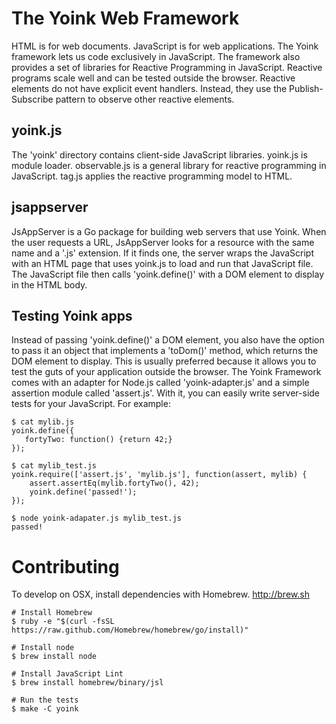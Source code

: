 The Yoink Web Framework
=======================

HTML is for web documents.  JavaScript is for web applications.  The Yoink framework
lets us code exclusively in JavaScript.  The framework also provides a set of
libraries for Reactive Programming in JavaScript.  Reactive programs scale well
and can be tested outside the browser.  Reactive elements do not have explicit 
event handlers.  Instead, they use the Publish-Subscribe pattern to observe other
reactive elements.


yoink.js
----

The 'yoink' directory contains client-side JavaScript libraries.  yoink.js is module
loader.  observable.js is a general library for reactive programming in JavaScript.
tag.js applies the reactive programming model to HTML.


jsappserver
----

JsAppServer is a Go package for building web servers that use Yoink.  When the
user requests a URL, JsAppServer looks for a resource with the same name and a
'.js' extension.  If it finds one, the server wraps the JavaScript with an HTML
page that uses yoink.js to load and run that JavaScript file.  The JavaScript
file then calls 'yoink.define()' with a DOM element to display in the HTML body.


Testing Yoink apps
-----

Instead of passing 'yoink.define()' a DOM element, you also have the option to
pass it an object that implements a 'toDom()' method, which returns the DOM
element to display.  This is usually preferred because it allows you to test
the guts of your application outside the browser.  The Yoink Framework comes
with an adapter for Node.js called 'yoink-adapter.js' and a simple assertion
module called 'assert.js'.  With it, you can easily write server-side tests
for your JavaScript.  For example:

    $ cat mylib.js
    yoink.define({
       fortyTwo: function() {return 42;}
    });

    $ cat mylib_test.js
    yoink.require(['assert.js', 'mylib.js'], function(assert, mylib) {
        assert.assertEq(mylib.fortyTwo(), 42);
        yoink.define('passed!');
    });

    $ node yoink-adapater.js mylib_test.js
    passed!
    

Contributing
============

To develop on OSX, install dependencies with Homebrew. http://brew.sh

    # Install Homebrew
    $ ruby -e "$(curl -fsSL https://raw.github.com/Homebrew/homebrew/go/install)"

    # Install node
    $ brew install node

    # Install JavaScript Lint
    $ brew install homebrew/binary/jsl

    # Run the tests
    $ make -C yoink


